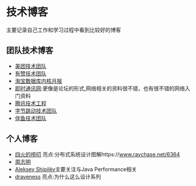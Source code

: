 
# 技术博客

主要记录自己工作和学习过程中看到比较好的博客

## 团队技术博客

+ [美团技术团队](https://tech.meituan.com/)
+ [有赞技术团队](https://tech.youzan.com/)
+ [淘宝数据库内核月报](http://mysql.taobao.org/monthly/)
+ [即时通讯网](http://www.52im.net/):更像是论坛的形式,网络相关的资料很不错，也有很不错的网络入门资料
+ [腾讯技术工程](https://cloud.tencent.com/developer/column/1283)
+ [字节跳动技术团队](https://juejin.cn/user/1838039172387262)
+ [伴鱼技术团队](https://tech.ipalfish.com/blog/)
## 个人博客

+ [四火的唠叨](https://www.raychase.net/) 亮点:分布式系统设计图解https://www.raychase.net/6364
+ [周志明](https://github.com/fenixsoft) 
+ [Aleksey Shipilëv](https://shipilev.net/)主要关注与Java Performance相关
+ [draveness](https://draveness.me/) 亮点:为什么这么设计系列
